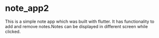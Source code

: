 # note_app2

This is a simple note app which was built with flutter. It has functionality to add and remove notes.Notes can be displayed in different screen while clicked.
